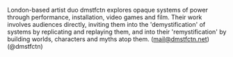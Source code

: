London-based artist duo dmstfctn explores opaque systems of power through performance, installation, video games and film. Their work involves audiences directly, inviting them into the 'demystification' of systems by replicating and replaying them, and into their 'remystification' by building worlds, characters and myths atop them. <span class="dc-hide-on-large">(mail@dmstfctn.net) (@dmstfctn)</span>